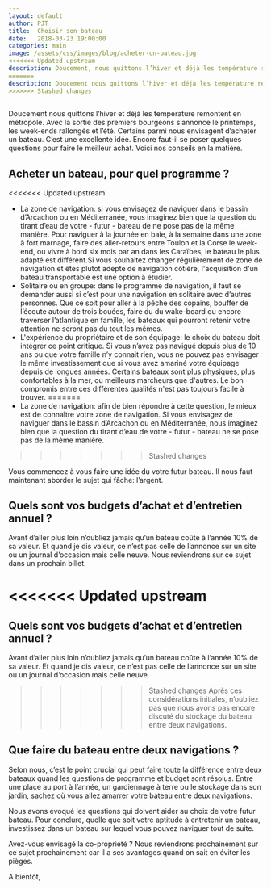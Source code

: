 ```yaml
---
layout: default
author: PJT
title:  Choisir son bateau
date:   2018-03-23 19:00:00
categories: main
image: /assets/css/images/blog/acheter-un-bateau.jpg
<<<<<<< Updated upstream
description: Doucement, nous quittons l’hiver et déjà les température remontent en métropole.  Avec la sortie des premiers bourgeons s’annonce le printemps, les week-ends rallongés et l’été. Certains parmi nous envisagent d’acheter un bateau.  C’est une excellente idée. Encore faut-il se poser quelques questions pour faire le meilleur achat. Voici nos conseils en la matière.
=======
description: Doucement nous quittons l’hiver et déjà les température remontent en métropole.  Avec la sortie des premiers bourgeons s’annonce le printemps, les we rallongés et l’été. Certains parmi nous envisagent d’acheter un bateau.  C’est une excellente idée, encore faut-il se poser quelques questions pour faire le meilleur achat. Voici nos conseils en la matière.
>>>>>>> Stashed changes
---
```

Doucement nous quittons l’hiver et déjà les température remontent en métropole.  Avec la sortie des premiers bourgeons s’annonce le printemps, les week-ends rallongés et l’été. Certains parmi nous envisagent d’acheter un bateau.  C’est une excellente idée. Encore faut-il se poser quelques questions pour faire le meilleur achat. Voici nos conseils en la matière.<!--break-->
## Acheter un bateau, pour quel programme ?
<<<<<<< Updated upstream
- La zone de navigation: si vous envisagez de naviguer dans le bassin d’Arcachon ou en Méditerranée, vous imaginez bien que la question du tirant d’eau de votre - futur - bateau de ne pose pas de la même manière. Pour naviguer à la journée en baie, à la semaine dans une zone à fort marnage, faire des aller-retours entre Toulon et la Corse le week-end, ou vivre à bord six mois par an dans les Caraïbes, le bateau le plus adapté est différent.Si vous souhaitez changer régulièrement de zone de navigation et êtes plutot adepte de navigation côtière, l'acquisition d'un bateau transportable est une option à étudier.
- Solitaire ou en groupe: dans le programme de navigation, il faut se demander aussi si c’est pour une navigation en solitaire avec d’autres personnes.  Que ce soit pour aller à la pêche des copains, bouffer de l’écoute autour de trois bouées, faire du du wake-board ou encore traverser l’atlantique en famille, les bateaux qui pourront retenir votre attention ne seront pas du tout les mêmes.
- L'expérience du propriétaire et de son équipage: le choix du bateau doit intégrer ce point critique.  Si vous n’avez pas navigué depuis plus de 10 ans ou que votre famille n’y connait rien, vous ne pouvez pas envisager le même investissement que si vous avez amariné votre équipage depuis de longues années.  Certains bateaux sont plus physiques, plus confortables à la mer, ou meilleurs marcheurs que d'autres. Le bon compromis entre ces différentes qualités n'est pas toujours facile à trouver.
=======
- La zone de navigation: afin de bien répondre à cette question, le mieux est de connaître votre zone de navigation.  Si vous envisagez de naviguer dans le bassin d’Arcachon ou en Méditerranée, nous imaginez bien que la question du tirant d’eau de votre - futur - bateau ne se pose pas de la même manière.
<!--break-->
>>>>>>> Stashed changes

Vous commencez à vous faire une idée du votre futur bateau. Il nous faut maintenant aborder le sujet qui fâche: l’argent.

## Quels sont vos budgets d’achat et d’entretien annuel ?
Avant d’aller plus loin n’oubliez jamais qu’un bateau coûte à l’année 10% de sa valeur.  Et quand je dis valeur, ce n’est pas celle de l’annonce sur un site ou un journal d’occasion mais celle neuve. Nous reviendrons sur ce sujet dans un prochain billet.

<<<<<<< Updated upstream
=======
## Quels sont vos budgets d’achat et d’entretien annuel ?
Avant d’aller plus loin n’oubliez jamais qu’un bateau coûte à l’année 10% de sa valeur.  Et quand je dis valeur, ce n’est pas celle de l’annonce sur un site ou un journal d’occasion mais celle neuve.
>>>>>>> Stashed changes
Après ces considérations initiales, n’oubliez pas que nous avons pas encore discuté du stockage du bateau entre deux navigations.

## Que faire du bateau entre deux navigations ?
Selon nous, c’est le point crucial qui peut faire toute la différence entre deux bateaux quand les questions de programme et budget sont résolus.  Entre une place au port à l’année, un gardiennage à terre ou le stockage dans son jardin, sachez où vous allez amarrer votre bateau entre deux navigations.

Nous avons évoqué les questions qui doivent aider au choix de votre futur bateau.  Pour conclure, quelle que soit votre aptitude à entretenir un bateau, investissez dans un bateau sur lequel vous pouvez naviguer tout de suite.  

Avez-vous envisagé la co-propriété ? Nous reviendrons prochainement sur ce sujet prochainement car il a ses avantages quand on sait en éviter les pièges.

A bientôt,
